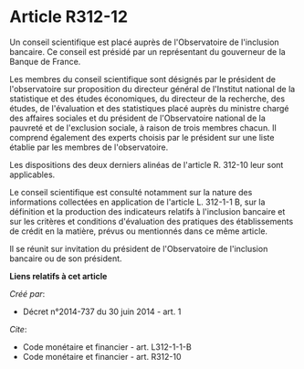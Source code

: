 # Article R312-12

Un conseil scientifique est placé auprès de l'Observatoire de l'inclusion bancaire. Ce conseil est présidé par un
représentant du gouverneur de la Banque de France.

Les membres du conseil scientifique sont désignés par le président de l'observatoire sur proposition du directeur général de
l'Institut national de la statistique et des études économiques, du directeur de la recherche, des études, de l'évaluation et
des statistiques placé auprès du ministre chargé des affaires sociales et du président de l'Observatoire national de la
pauvreté et de l'exclusion sociale, à raison de trois membres chacun. Il comprend également des experts choisis par le
président sur une liste établie par les membres de l'observatoire.

Les dispositions des deux derniers alinéas de l'article R. 312-10 leur sont applicables.

Le conseil scientifique est consulté notamment sur la nature des informations collectées en application de l'article L.
312-1-1 B, sur la définition et la production des indicateurs relatifs à l'inclusion bancaire et sur les critères et
conditions d'évaluation des pratiques des établissements de crédit en la matière, prévus ou mentionnés dans ce même article.

Il se réunit sur invitation du président de l'Observatoire de l'inclusion bancaire ou de son président.

**Liens relatifs à cet article**

_Créé par_:

  - Décret n°2014-737 du 30 juin 2014 - art. 1

_Cite_:

  - Code monétaire et financier - art. L312-1-1-B
  - Code monétaire et financier - art. R312-10
